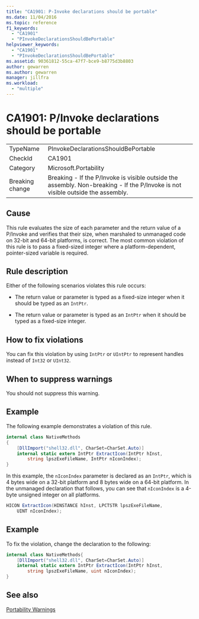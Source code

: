 ```yaml
---
title: "CA1901: P-Invoke declarations should be portable"
ms.date: 11/04/2016
ms.topic: reference
f1_keywords:
  - "CA1901"
  - "PInvokeDeclarationsShouldBePortable"
helpviewer_keywords:
  - "CA1901"
  - "PInvokeDeclarationsShouldBePortable"
ms.assetid: 90361812-55ca-47f7-bce9-b8775d3b8803
author: gewarren
ms.author: gewarren
manager: jillfra
ms.workload:
  - "multiple"
---
```

# CA1901: P/Invoke declarations should be portable

|||
|-|-|
|TypeName|PInvokeDeclarationsShouldBePortable|
|CheckId|CA1901|
|Category|Microsoft.Portability|
|Breaking change|Breaking - If the P/Invoke is visible outside the assembly. Non-breaking - If the P/Invoke is not visible outside the assembly.|

## Cause
This rule evaluates the size of each parameter and the return value of a P/Invoke and verifies that their size, when marshaled to unmanaged code on 32-bit and 64-bit platforms, is correct. The most common violation of this rule is to pass a fixed-sized integer where a platform-dependent, pointer-sized variable is required.

## Rule description
Either of the following scenarios violates this rule occurs:

- The return value or parameter is typed as a fixed-size integer when it should be typed as an `IntPtr`.

- The return value or parameter is typed as an `IntPtr` when it should be typed as a fixed-size integer.

## How to fix violations
You can fix this violation by using `IntPtr` or `UIntPtr` to represent handles instead of `Int32` or `UInt32`.

## When to suppress warnings
You should not suppress this warning.

## Example
The following example demonstrates a violation of this rule.

```csharp
internal class NativeMethods
{
    [DllImport("shell32.dll", CharSet=CharSet.Auto)]
    internal static extern IntPtr ExtractIcon(IntPtr hInst,
        string lpszExeFileName, IntPtr nIconIndex);
}
```

In this example, the `nIconIndex` parameter is declared as an `IntPtr`, which is 4 bytes wide on a 32-bit platform and 8 bytes wide on a 64-bit platform. In the unmanaged declaration that follows, you can see that `nIconIndex` is a 4-byte unsigned integer on all platforms.

```csharp
HICON ExtractIcon(HINSTANCE hInst, LPCTSTR lpszExeFileName,
    UINT nIconIndex);
```

## Example
To fix the violation, change the declaration to the following:

```csharp
internal class NativeMethods{
    [DllImport("shell32.dll", CharSet=CharSet.Auto)]
    internal static extern IntPtr ExtractIcon(IntPtr hInst,
        string lpszExeFileName, uint nIconIndex);
}
```

## See also
[Portability Warnings](../code-quality/portability-warnings.md)